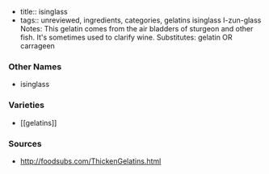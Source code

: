 - title:: isinglass
- tags:: unreviewed, ingredients, categories, gelatins
isinglass I-zun-glass Notes: This gelatin comes from the air bladders of sturgeon and other fish. It's sometimes used to clarify wine. Substitutes: gelatin OR carrageen

### Other Names

* isinglass

### Varieties

* [[gelatins]]

### Sources
* http://foodsubs.com/ThickenGelatins.html
